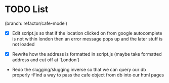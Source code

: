 # TODO List

(branch: refactor/cafe-model)

-[x] Edit script.js so that if the location clicked on from google autocomplete is not within london then an error message pops up and the later stuff is not loaded

-[x] Rewrite how the address is formatted in script.js (maybe take formatted address and cut off at 'London')

- Redo the slugging/slugging inverse so that we can query our db properly
  -Find a way to pass the cafe object from db into our html pages
